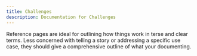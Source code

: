 ```yaml
---
title: Challenges
description: Documentation for Challenges
---
```


Reference pages are ideal for outlining how things work in terse and clear terms.
Less concerned with telling a story or addressing a specific use case, they should give a comprehensive outline of what your documenting.
